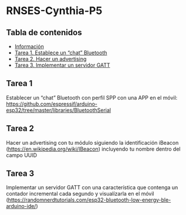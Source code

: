 # RNSES-Cynthia-P5
## Tabla de contenidos 
* [Información](#info)
* [Tarea 1. Establece un “chat” Bluetooth](#technologies)
* [Tarea 2. Hacer un advertising](#setup)
* [Tarea 3. Implementar un servidor GATT](#set)
## Tarea 1
Establecer un “chat” Bluetooth con perfil SPP con una APP en el móvil: https://github.com/espressif/arduino-esp32/tree/master/libraries/BluetoothSerial

## Tarea 2
Hacer un advertising con tu módulo siguiendo la identificación iBeacon (https://en.wikipedia.org/wiki/IBeacon) incluyendo tu nombre dentro del campo UUID

## Tarea 3
Implementar un servidor GATT con una característica que contenga un contador incremental cada segundo y visualízarla en el móvil (https://randomnerdtutorials.com/esp32-bluetooth-low-energy-ble-arduino-ide/)
